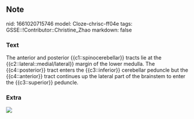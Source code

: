 ## Note
nid: 1661020715746
model: Cloze-chrisc-ff04e
tags: GSSE::!Contributor::Christine_Zhao
markdown: false

### Text
<div>
  <div>
    <div>
      The anterior and posterior {{c1::spinocerebellar}} tracts lie
      at the {{c2::lateral::medial/lateral}} margin of the lower
      medulla. The {{c4::posterior}} tract enters the
      {{c3::inferior}} cerebellar peduncle but the {{c4::anterior}}
      tract continues up the lateral part of the brainstem to enter
      the {{c3::superior}} peduncle.
    </div>
  </div>
</div>

### Extra
<img src= 
"3JeTnf-6r6c88TqI_6Tdd-tdvaIrFt4IiNa1k0lHdftlAxPWo7Me34XND9c3Ktqy0mkWUa-9b6poogEo1wYjStYwBloKPJePZX61bVX-4UpCl7lMRc0.png">
